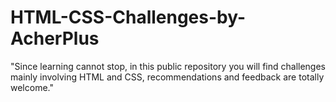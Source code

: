 # HTML-CSS-Challenges-by-AcherPlus
 "Since learning cannot stop, in this public repository you will find challenges mainly involving HTML and CSS, recommendations and feedback are totally welcome."
